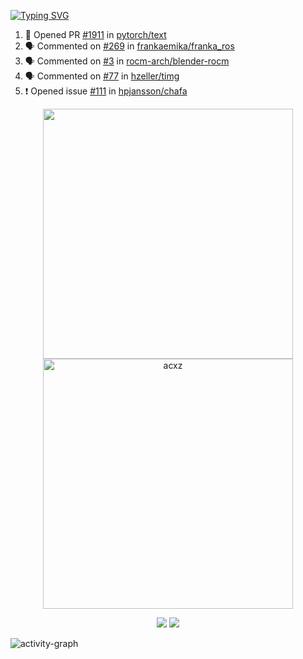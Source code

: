 [![Typing SVG](https://readme-typing-svg.herokuapp.com?size=16&color=AFFFA3&multiline=true&height=75&lines=contributing+to+robotics%2Faerospace%2Fml%2Fgpu+software;packaging+it+for+archlinux;ricer)](https://git.io/typing-svg)

<!--START_SECTION:activity-->
1. 💪 Opened PR [#1911](https://github.com/pytorch/text/pull/1911) in [pytorch/text](https://github.com/pytorch/text)
2. 🗣 Commented on [#269](https://github.com/frankaemika/franka_ros/issues/269) in [frankaemika/franka_ros](https://github.com/frankaemika/franka_ros)
3. 🗣 Commented on [#3](https://github.com/rocm-arch/blender-rocm/issues/3) in [rocm-arch/blender-rocm](https://github.com/rocm-arch/blender-rocm)
4. 🗣 Commented on [#77](https://github.com/hzeller/timg/issues/77) in [hzeller/timg](https://github.com/hzeller/timg)
5. ❗️ Opened issue [#111](https://github.com/hpjansson/chafa/issues/111) in [hpjansson/chafa](https://github.com/hpjansson/chafa)
<!--END_SECTION:activity-->

<p align="center">
  <img width="400em" src=https://github-readme-stats.vercel.app/api?username=acxz&include_all_commits=true&show_icons=true />
  <img width="400em" src="https://github-readme-streak-stats.herokuapp.com/?user=acxz&" alt="acxz" />
</p>

<p align="center">
  <img src=https://github-readme-stats.vercel.app/api/top-langs/?username=acxz&layout=compact />
  <img src=https://github-profile-trophy.vercel.app/?username=acxz&row=2&column=4 />
</p>

![activity-graph](https://activity-graph.herokuapp.com/graph?username=acxz&theme=aqua)
